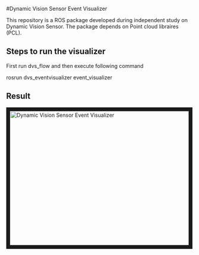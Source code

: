 #Dynamic Vision Sensor Event Visualizer 

This repository is a ROS package developed during independent study on Dynamic Vision Sensor. The package depends on Point cloud libraires (PCL). 


## Steps to run the visualizer
First run dvs_flow and then execute following command

rosrun dvs_eventvisualizer event_visualizer 

## Result

<a href="http://www.youtube.com/watch?feature=player_embedded&v=ksLkFMsmQS8
" target="_blank"><img src="http://img.youtube.com/vi/ksLkFMsmQS8/0.jpg" 
alt=" Dynamic Vision Sensor Event Visualizer  " width="480" height="360" border="10" /></a>
